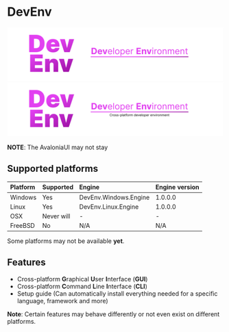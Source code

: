# DevEnv
![Github Banner](images/banner_dark.png#gh-dark-mode-only)
![Github Banner](images/banner_light.png#gh-light-mode-only)

**NOTE**: The AvaloniaUI may not stay

## Supported platforms
| Platform  | Supported  | Engine                | Engine version |
|:----------|:-----------|:----------------------|:---------------|
| Windows   | Yes        | DevEnv.Windows.Engine | 1.0.0.0        |
| Linux     | Yes        | DevEnv.Linux.Engine   | 1.0.0.0        |
| OSX       | Never will | -                     | -              |
| FreeBSD   | No         | N/A                   | N/A            |

Some platforms may not be available **yet**.

## Features
- Cross-platform **G**raphical **U**ser **I**nterface (**GUI**)
- Cross-platform **C**ommand **L**ine **I**nterface (**CLI**)
- Setup guide (Can automatically install everything needed for a specific language, framework and more)

**Note**: Certain features may behave differently or not even exist on different platforms.
